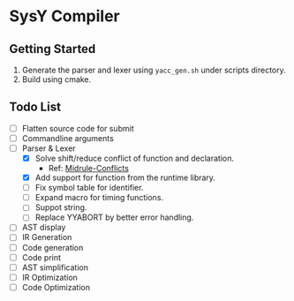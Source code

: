 # SysY Compiler

## Getting Started

1. Generate the parser and lexer using `yacc_gen.sh` under scripts directory.
2. Build using cmake.

## Todo List

- [ ] Flatten source code for submit
- [ ] Commandline arguments
- [ ] Parser & Lexer
  - [x] Solve shift/reduce conflict of function and declaration.
    - Ref: [Midrule-Conflicts](https://www.gnu.org/software/bison/manual/html_node/Midrule-Conflicts.html)
  - [x] Add support for function from the runtime library.
  - [ ] Fix symbol table for identifier.
  - [ ] Expand macro for timing functions.
  - [ ] Suppot string.
  - [ ] Replace YYABORT by better error handling.
- [ ] AST display
- [ ] IR Generation
- [ ] Code generation
- [ ] Code print
- [ ] AST simplification
- [ ] IR Optimization
- [ ] Code Optimization
